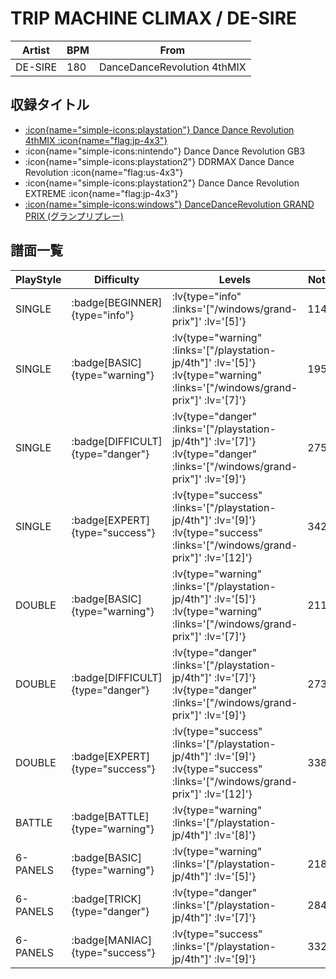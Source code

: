 # TRIP MACHINE CLIMAX / DE-SIRE

|Artist|BPM|From|
|------|---|----|
|DE-SIRE|180|DanceDanceRevolution 4thMIX|

## 収録タイトル

- [ :icon{name="simple-icons:playstation"} Dance Dance Revolution 4thMIX :icon{name="flag:jp-4x3"} ](/playstation-jp/4th)
- :icon{name="simple-icons:nintendo"} Dance Dance Revolution GB3
- :icon{name="simple-icons:playstation2"} DDRMAX Dance Dance Revolution :icon{name="flag:us-4x3"}
- :icon{name="simple-icons:playstation2"} Dance Dance Revolution EXTREME :icon{name="flag:jp-4x3"}
- [ :icon{name="simple-icons:windows"} DanceDanceRevolution GRAND PRIX (グランプリプレー)](/windows/grand-prix)

## 譜面一覧

|PlayStyle|Difficulty|Levels|Notes|Movie|
|---------|----------|------|-----|-----|
|SINGLE| :badge[BEGINNER]{type="info"} | :lv{type="info" :links='["/windows/grand-prix"]' :lv='[5]'} |114/0||
|SINGLE| :badge[BASIC]{type="warning"} | :lv{type="warning" :links='["/playstation-jp/4th"]' :lv='[5]'}  :lv{type="warning" :links='["/windows/grand-prix"]' :lv='[7]'} |195/0||
|SINGLE| :badge[DIFFICULT]{type="danger"} | :lv{type="danger" :links='["/playstation-jp/4th"]' :lv='[7]'}  :lv{type="danger" :links='["/windows/grand-prix"]' :lv='[9]'} |275/0||
|SINGLE| :badge[EXPERT]{type="success"} | :lv{type="success" :links='["/playstation-jp/4th"]' :lv='[9]'}  :lv{type="success" :links='["/windows/grand-prix"]' :lv='[12]'} |342/0||
|DOUBLE| :badge[BASIC]{type="warning"} | :lv{type="warning" :links='["/playstation-jp/4th"]' :lv='[5]'}  :lv{type="warning" :links='["/windows/grand-prix"]' :lv='[7]'} |211/0||
|DOUBLE| :badge[DIFFICULT]{type="danger"} | :lv{type="danger" :links='["/playstation-jp/4th"]' :lv='[7]'}  :lv{type="danger" :links='["/windows/grand-prix"]' :lv='[9]'} |273/0||
|DOUBLE| :badge[EXPERT]{type="success"} | :lv{type="success" :links='["/playstation-jp/4th"]' :lv='[9]'}  :lv{type="success" :links='["/windows/grand-prix"]' :lv='[12]'} |338/0||
|BATTLE| :badge[BATTLE]{type="warning"} | :lv{type="warning" :links='["/playstation-jp/4th"]' :lv='[8]'} |||
|6-PANELS| :badge[BASIC]{type="warning"} | :lv{type="warning" :links='["/playstation-jp/4th"]' :lv='[5]'} |218/0||
|6-PANELS| :badge[TRICK]{type="danger"} | :lv{type="danger" :links='["/playstation-jp/4th"]' :lv='[7]'} |284/0||
|6-PANELS| :badge[MANIAC]{type="success"} | :lv{type="success" :links='["/playstation-jp/4th"]' :lv='[9]'} |332/0||
